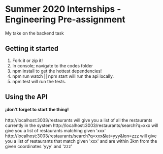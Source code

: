 # Summer 2020 Internships - Engineering Pre-assignment

My take on the backend task

## Getting it started

1. Fork it or zip it!
2. In console; navigate to the codes folder
3. npm install to get the hottest dependencies!
4. npm run watch || npm start will run the api locally.
5. npm test will run the tests.

## Using the API

#### ¡don't forget to start the thing!

http://localhost:3003/restaurants will give you a list of all the restaurants currently in the system
http://localhost:3003/restaurants/search?q=xxx will give you a list of restaurants matching given 'xxx'
http://localhost:3003/restaurants/search?q=xxx&lat=yyy&lon=zzz will give you a list of restaurants that match given 'xxx' and are within 3km from the given coordinates 'yyy' and 'zzz'
